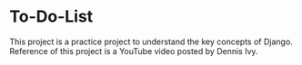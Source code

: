 # To-Do-List
This project is a practice project to understand the key concepts of Django. Reference of this project is a YouTube video posted by Dennis Ivy.
